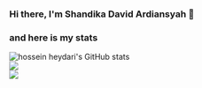 ### Hi there, I'm Shandika David Ardiansyah 👋

### and here is my stats
  <img src="https://github-readme-stats.vercel.app/api?username=shandikadav&show_icons=true&include_all_commits=true&theme=monokai" alt="hossein heydari's GitHub stats" /><br />
  <img src="https://github-readme-streak-stats.herokuapp.com/?user=shandikadav&theme=monokai"/>
  <br />
  <img src="https://github-readme-stats.vercel.app/api/top-langs/?username=shandikadav&layout=compact&theme=monokai&langs_count=12"/><br />
</p>

<!--
**shandikadav/shandikadav** is a ✨ _special_ ✨ repository because its `README.md` (this file) appears on your GitHub profile.

Here are some ideas to get you started:

- 🔭 I’m currently working on ...
- 🌱 I’m currently learning ...
- 👯 I’m looking to collaborate on ...
- 🤔 I’m looking for help with ...
- 💬 Ask me about ...
- 📫 How to reach me: ...
- 😄 Pronouns: ...
- ⚡ Fun fact: ...
-->

